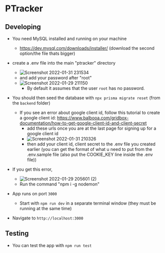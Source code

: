# PTracker

## Developing

- You need MySQL installed and running on your machine
    - https://dev.mysql.com/downloads/installer/ (download the second option/the file thats bigger)
- create a .env file into the main "ptracker" directory
    - ![Screenshot 2022-01-31 231534](https://user-images.githubusercontent.com/77702776/151927088-a84384fb-cc0f-49e6-9d5c-21ac3fd64078.png)
    - and add your password after "root"
    - ![Screenshot 2022-01-29 211150](https://user-images.githubusercontent.com/77702776/151687551-8560152e-aedc-4d8e-a3dc-5c9becf17037.png)
        - By default it assumes that the user `root` has no password.
- You should then seed the database with `npx prisma migrate reset` (from the `backend` folder)
    - If you see an error about google client id, follow this tutorial to create a google client
      id: https://www.balbooa.com/gridbox-documentation/how-to-get-google-client-id-and-client-secret
        - add these urls once you are at the last page for signing up for a google client id
        - ![Screenshot 2022-01-31 210326](https://user-images.githubusercontent.com/77702776/151915311-1d54ac6b-aa47-46c0-90aa-f1a3962dafdc.png)
        - then add your client id, client secret to the .env file you created earlier (you can get the format of what u
          need to put from the .env.sample file (also put the COOKIE_KEY line inside the .env file))
- If you get this error,
    - ![Screenshot 2022-01-29 205601 (2)](https://user-images.githubusercontent.com/77702776/151693097-b9dc098e-88be-4c22-89b7-ece91616aad3.png)
    - Run the command "npm i -g nodemon"

- App runs on port `3000`
    - Start with `npm run dev` in a separate terminal window (they must be running at the same time)

- Navigate to `http://localhost:3000`

## Testing
- You can test the app with `npm run test`
